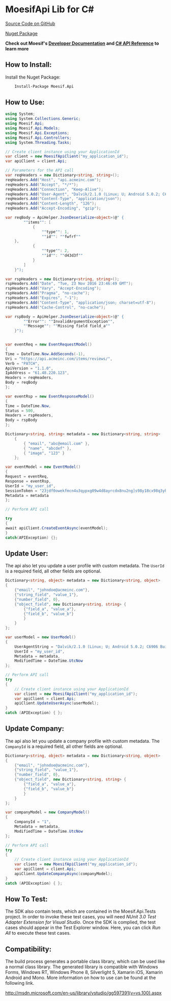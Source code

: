 # MoesifApi Lib for C#


[Source Code on GitHub](https://github.com/moesif/moesifapi-csharp)

[Nuget Package](https://www.nuget.org/packages/Moesif.Api/)

__Check out Moesif's [Developer Documentation](https://www.moesif.com/docs) and [C# API Reference](https://www.moesif.com/docs/api?csharp) to learn more__


## How to Install:

Install the Nuget Package:

```bash
	Install-Package Moesif.Api
```

## How to Use:

```csharp
using System;
using System.Collections.Generic;
using Moesif.Api;
using Moesif.Api.Models;
using Moesif.Api.Exceptions;
using Moesif.Api.Controllers;
using System.Threading.Tasks;

// Create client instance using your ApplicationId
var client = new MoesifApiClient("my_application_id");
var apiClient = client.Api;

// Parameters for the API call
var reqHeaders = new Dictionary<string, string>();
reqHeaders.Add("Host", "api.acmeinc.com");
reqHeaders.Add("Accept", "*/*");
reqHeaders.Add("Connection", "Keep-Alive");
reqHeaders.Add("User-Agent", "Dalvik/2.1.0 (Linux; U; Android 5.0.2; C6906 Build/14.5.A.0.242)");
reqHeaders.Add("Content-Type", "application/json");
reqHeaders.Add("Content-Length", "126");
reqHeaders.Add("Accept-Encoding", "gzip");

var reqBody = ApiHelper.JsonDeserialize<object>(@" {
	    ""items"": [
		    {
			    ""type"": 1,
			    ""id"": ""fwfrf""
	},
		    {
			    ""type"": 2,
			    ""id"": ""d43d3f""
		    }
	    ]
    }");

var rspHeaders = new Dictionary<string, string>();
rspHeaders.Add("Date", "Tue, 23 Nov 2016 23:46:49 GMT");
rspHeaders.Add("Vary", "Accept-Encoding");
rspHeaders.Add("Pragma", "no-cache");
rspHeaders.Add("Expires", "-1");
rspHeaders.Add("Content-Type", "application/json; charset=utf-8");
rspHeaders.Add("Cache-Control", "no-cache");

var rspBody = ApiHelper.JsonDeserialize<object>(@" {
	    ""Error"": ""InvalidArgumentException"",
	    ""Message"": ""Missing field field_a""
    }");


var eventReq = new EventRequestModel()
{
Time = DateTime.Now.AddSeconds(-1),
Uri = "https://api.acmeinc.com/items/reviews/",
Verb = "PATCH",
ApiVersion = "1.1.0",
IpAddress = "61.48.220.123",
Headers = reqHeaders,
Body = reqBody
};

var eventRsp = new EventResponseModel()
{
Time = DateTime.Now,
Status = 500,
Headers = rspHeaders,
Body = rspBody
};

Dictionary<string, string> metadata = new Dictionary<string, string>
	{
		{ "email", "abc@email.com" },
		{ "name", "abcdef" },
		{ "image", "123" }
	};

var eventModel = new EventModel()
{
Request = eventReq,
Response = eventRsp,
UserId = "my_user_id",
SessionToken = "23jdf0owekfmcn4u3qypxg09w4d8ayrcdx8nu2ng]s98y18cx98q3yhwmnhcfx43f",
Metadata = metadata
};

// Perform API call

try
{
await apiClient.CreateEventAsync(eventModel);
}
catch(APIException) {};
```

## Update User:

The api also let you update a user profile with custom metadata. The `UserId` is a required field, all other fields are optional.

```csharp
Dictionary<string, object> metadata = new Dictionary<string, object>
{
	{"email", "johndoe@acmeinc.com"},
	{"string_field", "value_1"},
	{"number_field", 0},
	{"object_field", new Dictionary<string, string> {
		{"field_a", "value_a"},
		{"field_b", "value_b"}
		}
	}
};

var userModel = new UserModel()
{
	UserAgentString = "Dalvik/2.1.0 (Linux; U; Android 5.0.2; C6906 Build/14.5.A.0.242)",
	UserId = "my_user_id",
	Metadata = metadata,
	ModifiedTime = DateTime.UtcNow
};

// Perform API call
try
{
	// Create client instance using your ApplicationId
	var client = new MoesifApiClient("my_application_id");
	var apiClient = client.Api;
	apiClient.UpdateUserAsync(userModel);
}
catch (APIException) { };
```

## Update Company:

The api also let you update a company profile with custom metadata. The `CompanyId` is a required field, all other fields are optional.

```csharp
Dictionary<string, object> metadata = new Dictionary<string, object>
{
	{"email", "johndoe@acmeinc.com"},
	{"string_field", "value_1"},
	{"number_field", 0},
	{"object_field", new Dictionary<string, string> {
		{"field_a", "value_a"},
		{"field_b", "value_b"}
		}
	}
};

var companyModel = new CompanyModel()
{
	CompanyId = "1",
	Metadata = metadata,
	ModifiedTime = DateTime.UtcNow
};

// Perform API call
try
{
	// Create client instance using your ApplicationId
	var client = new MoesifApiClient("my_application_id");
	var apiClient = client.Api;
	apiClient.UpdateCompanyAsync(companyModel);
}
catch (APIException) { };
```

## How To Test:

The SDK also contain tests, which are contained in the Moesif.Api.Tests project.
In order to invoke these test cases, you will need *NUnit 3.0 Test Adapter Extension for Visual Studio*.
Once the SDK is complied, the test cases should appear in the Test Explorer window.
Here, you can click *Run All* to execute these test cases.

## Compatibility:

The build process generates a portable class library, which can be used like
a normal class library. The generated library is compatible with Windows Forms,
Windows RT, Windows Phone 8, Silverlight 5, Xamarin iOS, Xamarin Android and
Mono. More information on how to use can be found at the following link.

http://msdn.microsoft.com/en-us/library/vstudio/gg597391(v=vs.100).aspx
